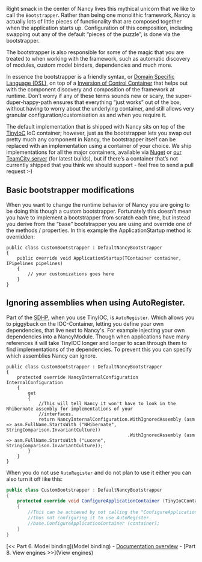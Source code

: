 Right smack in the center of Nancy lives this mythical unicorn that we like to call the `Bootstrapper`. Rather than being one monolithic framework, Nancy is actually lots of little pieces of functionality that are composed together when the application starts up. Configuration of this composition, including swapping out any of the default “pieces of the puzzle”, is done via the bootstrapper.

The bootstrapper is also responsible for some of the magic that you are treated to when working with the framework, such as automatic discovery of modules, custom model binders, dependencies and much more.

In essence the bootstrapper is a friendly syntax, or [Domain Specific Language (DSL)](http://en.wikipedia.org/wiki/Domain-specific_language), on top of a [Inversion of Control Container](http://en.wikipedia.org/wiki/Inversion_of_Control) that helps out with the component discovery and composition of the framework at runtime. Don’t worry if any of these terms sounds new or scary, the super-duper-happy-path ensures that everything “just works” out of the box, without having to worry about the underlying container, and still allows very granular configuration/customisation as and when you require it.

The default implementation that is shipped with Nancy sits on top of the [TinyIoC](https://github.com/grumpydev/TinyIoC) IoC container; however, just as the bootstrapper lets you swap out pretty much any component in Nancy, the bootstrapper itself can be replaced with an implementation using a container of your choice. We ship implementations for all the major containers, available via [Nuget](http://nuget.org) or [our TeamCity server](http://teamcity.codebetter.com/project.html?projectId=project112&tab=projectOverview&guest=true) (for latest builds), but if there’s a container that’s not currently shipped that you think we should support - feel free to send a pull request :-)

## Basic bootstrapper modifications

When you want to change the runtime behavior of Nancy you are going to be doing this though a custom bootstrapper. Fortunately this doesn’t mean you have to implement a bootstrapper from scratch each time, but instead you derive from the “base” bootstrapper you are using and override one of the methods / properties. In this example the ApplicationStartup method is overridden:

    public class CustomBootstrapper : DefaultNancyBootstrapper
    {
        public override void ApplicationStartup(TContainer container, IPipelines pipelines)
        {
            // your customizations goes here
        }
    }

## Ignoring assemblies when using AutoRegister.

Part of the [SDHP](https://github.com/NancyFx/Nancy/wiki/Introduction), when you use TinyIOC, is `AutoRegister`. Which allows you to piggyback on the IOC-Container, letting you define your own dependencies, that live next to Nancy's. For example injecting your own dependencies into a NancyModule. Though when applications have many references it will take TinyIOC longer and longer to scan through them to find implementations of the dependencies. To prevent this you can specify which assemblies Nancy can ignore. 

    public class CustomBootstrapper : DefaultNancyBootstrapper
    {
        protected override NancyInternalConfiguration InternalConfiguration
        {
            get
            {
                //This will tell Nancy it won't have to look in the Nhibernate assembly for implementations of your
                //interfaces.
                return NancyInternalConfiguration.WithIgnoredAssembly (asm => asm.FullName.StartsWith ("NHibernate", StringComparison.InvariantCulture))
                                                 .WithIgnoredAssembly (asm => asm.FullName.StartsWith ("Lucene", StringComparison.InvariantCulture));
            }
        }
    }

When you do not use `AutoRegister` and do not plan to use it either you can also turn it off like this:

```c#
public class CustomBootstrapper : DefaultNancyBootstrapper
{
    protected override void ConfigureApplicationContainer (TinyIoCContainer container)
    {
        //This can be achieved by not calling the "ConfigureApplicationContainer" base,
        //thus not configuring it to use AutoRegister.
        //base.ConfigureApplicationContainer (container);
    }
}
```
[<< Part 6. Model binding](Model binding) - [Documentation overview](Documentation) - [Part 8. View engines >>](View engines)